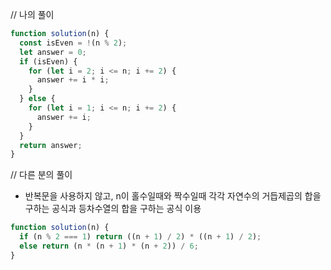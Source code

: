 // 나의 풀이

```js
function solution(n) {
  const isEven = !(n % 2);
  let answer = 0;
  if (isEven) {
    for (let i = 2; i <= n; i += 2) {
      answer += i * i;
    }
  } else {
    for (let i = 1; i <= n; i += 2) {
      answer += i;
    }
  }
  return answer;
}
```

// 다른 분의 풀이

- 반복문을 사용하지 않고, n이 홀수일때와 짝수일때 각각 자연수의 거듭제곱의 합을 구하는 공식과 등차수열의 합을 구하는 공식 이용

```js
function solution(n) {
  if (n % 2 === 1) return ((n + 1) / 2) * ((n + 1) / 2);
  else return (n * (n + 1) * (n + 2)) / 6;
}
```
